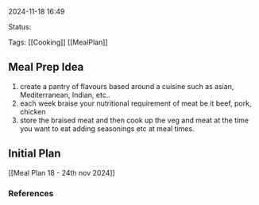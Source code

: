 
2024-11-18 16:49

Status:

Tags: [[Cooking]] [[MealPlan]] 

## Meal Prep Idea
1. create a pantry of flavours based around a cuisine such as asian, Mediterranean, Indian, etc.. 
2. each week braise your nutritional requirement of meat be it beef, pork, chicken 
3. store the braised meat and then cook up the veg and meat at the time you want to eat adding seasonings etc at meal times. 

## Initial Plan 
[[Meal Plan 18 - 24th nov 2024]]





### References